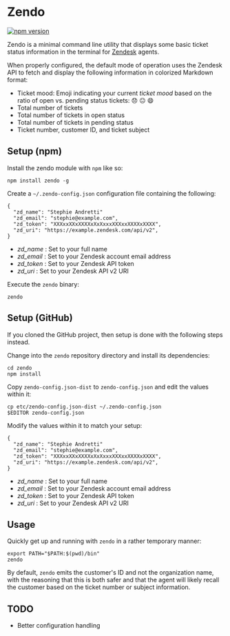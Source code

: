 # Zendo

[![npm version](https://badge.fury.io/js/zendo.svg)](http://badge.fury.io/js/zendo)

Zendo is a minimal command line utility that displays some basic ticket status
information in the terminal for [Zendesk](http://www.zendesk.com/) agents.

When properly configured, the default mode of operation uses the Zendesk API
to fetch and display the following information in colorized Markdown format:

* Ticket mood: Emoji indicating your current *ticket mood* based on the
ratio of open vs. pending status tickets: 😞 😐 😄
* Total number of tickets
* Total number of tickets in open status
* Total number of tickets in pending status
* Ticket number, customer ID, and ticket subject

## Setup (npm)

Install the zendo module with `npm` like so:

```
npm install zendo -g
```

Create a `~/.zendo-config.json` configuration file containing the following:

    {
      "zd_name": "Stephie Andretti"
      "zd_email": "stephie@example.com",
      "zd_token": "XXXxxXXxXXXXxXxXxxxXXXxxXXXXxXXXX",
      "zd_uri": "https://example.zendesk.com/api/v2",
    }

* *zd_name*  : Set to your full name
* *zd_email* : Set to your Zendesk account email address
* *zd_token* : Set to your Zendesk API token
* *zd_uri*   : Set to your Zendesk API v2 URI


Execute the `zendo` binary:

```
zendo
```

## Setup (GitHub)

If you cloned the GitHub project, then setup is done with the following
steps instead.

Change into the `zendo` repository directory and install its dependencies:

```
cd zendo
npm install
```

Copy `zendo-config.json-dist` to `zendo-config.json` and edit the
values within it:

```
cp etc/zendo-config.json-dist ~/.zendo-config.json
$EDITOR zendo-config.json
```

Modify the values within it to match your setup:

    {
      "zd_name": "Stephie Andretti"
      "zd_email": "stephie@example.com",
      "zd_token": "XXXxxXXxXXXXxXxXxxxXXXxxXXXXxXXXX",
      "zd_uri": "https://example.zendesk.com/api/v2",
    }

* *zd_name*  : Set to your full name
* *zd_email* : Set to your Zendesk account email address
* *zd_token* : Set to your Zendesk API token
* *zd_uri*   : Set to your Zendesk API v2 URI

## Usage

Quickly get up and running with `zendo` in a rather temporary manner:

```
export PATH="$PATH:$(pwd)/bin"
zendo
```

By default, `zendo` emits the customer's ID and not the organization name,
with the reasoning that this is both safer and that the agent will likely
recall the customer based on the ticket number or subject information.

## TODO

* Better configuration handling

